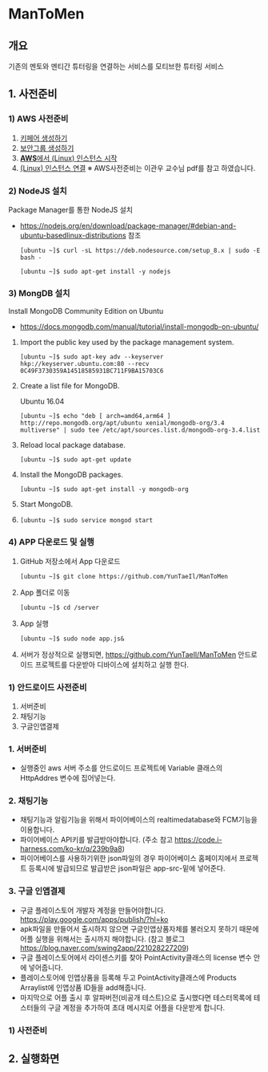 # ManToMen
## 개요
기존의 멘토와 멘티간 튜터링을 연결하는 서비스를 모티브한 튜터링 서비스

## 1. 사전준비
### 1) AWS 사전준비
1. [키페어 생성하기](./doc/create_keypair.pdf)
2. [보안그룹 생성하기](./doc/create_security_group.pdf)
3. [**AWS**에서 (Linux) 인스턴스 시작](./doc/launch_instance.md)
4. [(Linux) 인스턴스 연결](./doc/connectingToInstance.pdf)
※ AWS사전준비는 이관우 교수님 pdf를 참고 하였습니다.


### 2) NodeJS 설치
Package Manager를 통한 NodeJS 설치

- https://nodejs.org/en/download/package-manager/#debian-and-ubuntu-basedlinux-distributions
참조

  ```
  [ubuntu ~]$ curl -sL https://deb.nodesource.com/setup_8.x | sudo -E bash -
  ```

  ```
  [ubuntu ~]$ sudo apt-get install -y nodejs
  ```
### 3) MongDB 설치
Install MongoDB Community Edition on Ubuntu

- https://docs.mongodb.com/manual/tutorial/install-mongodb-on-ubuntu/

1. Import the public key used by the package management system.

	```
	[ubuntu ~]$ sudo apt-key adv --keyserver hkp://keyserver.ubuntu.com:80 --recv 0C49F3730359A14518585931BC711F9BA15703C6
	```

2. Create a list file for MongoDB.

	Ubuntu 16.04

	```
	[ubuntu ~]$ echo "deb [ arch=amd64,arm64 ] http://repo.mongodb.org/apt/ubuntu xenial/mongodb-org/3.4 multiverse" | sudo tee /etc/apt/sources.list.d/mongodb-org-3.4.list
	```
	
3. Reload local package database.

	```
	[ubuntu ~]$ sudo apt-get update
	```
	
4. Install the MongoDB packages.

	```
	[ubuntu ~]$ sudo apt-get install -y mongodb-org
	```

5. Start MongoDB.
6. 
	```
	[ubuntu ~]$ sudo service mongod start
	```
### 4) APP 다운로드 및 실행
1. GitHub 저장소에서 App 다운로드

	```
	[ubuntu ~]$ git clone https://github.com/YunTaeIl/ManToMen
	```

2. App 폴더로 이동

	```
	[ubuntu ~]$ cd /server
	```

3. App 실행

	```
	[ubuntu ~]$ sudo node app.js&
	```

4. 서버가 정상적으로 실행되면, https://github.com/YunTaeIl/ManToMen 안드로이드 프로젝트를 다운받아 디바이스에 설치하고 실행 한다.

### 1) 안드로이드 사전준비
  1. 서버준비 
  2. 채팅기능
  3. 구글인앱결제

### 1. 서버준비
  - 실행중인 aws 서버 주소를 안드로이드 프로젝트에 Variable 클래스의 HttpAddres 변수에 집어넣는다.
  
### 2. 채팅기능
  - 채팅기능과 알림기능을 위해서 파이어베이스의 realtimedatabase와 FCM기능을 이용합니다.
  - 파이어베이스 API키를 발급받아야합니다. (주소 참고 https://code.i-harness.com/ko-kr/q/239b9a8)
  - 파이어베이스를 사용하기위한 json파일의 경우 파이어베이스 홈페이지에서 프로젝트 등록시에 발급되므로 발급받은 json파일은 app-src-밑에 넣어준다.
  
### 3. 구글 인앱결제
  - 구글 플레이스토어 개발자 계정을 만들어야합니다. https://play.google.com/apps/publish/?hl=ko 
  - apk파일을 만들어서 출시하지 않으면 구글인앱상품자체를 불러오지 못하기 때문에 어플 실행을 위해서는 출시까지 해야합니다. (참고 블로그 https://blog.naver.com/swing2app/221028227209)
  - 구글 플레이스토어에서 라이센스키를 찾아 PointActivity클래스의 license 변수 안에 넣어줍니다.
  - 플레이스토어에 인앱상품을 등록해 두고 PointActivity클래스에 Products Arraylist에 인앱상품 ID들을 add해줍니다.
  - 마지막으로 어플 출시 후 알파버전(비공개 테스트)으로 출시했다면 테스터목록에 테스터들의 구글 계정을 추가하여 초대 메시지로 어플을 다운받게 합니다.


### 1)  사전준비


## 2. 실행화면
